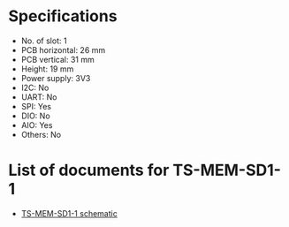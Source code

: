 # Specifications
- No. of slot: 1
- PCB horizontal: 26 mm
- PCB vertical: 31 mm
- Height: 19 mm
- Power supply: 3V3
- I2C: No
- UART: No
- SPI: Yes
- DIO: No
- AIO: Yes
- Others: No

# List of documents for TS-MEM-SD1-1
- [TS-MEM-SD1-1 schematic](TS-MEM-SD1-1_SCH.pdf)
